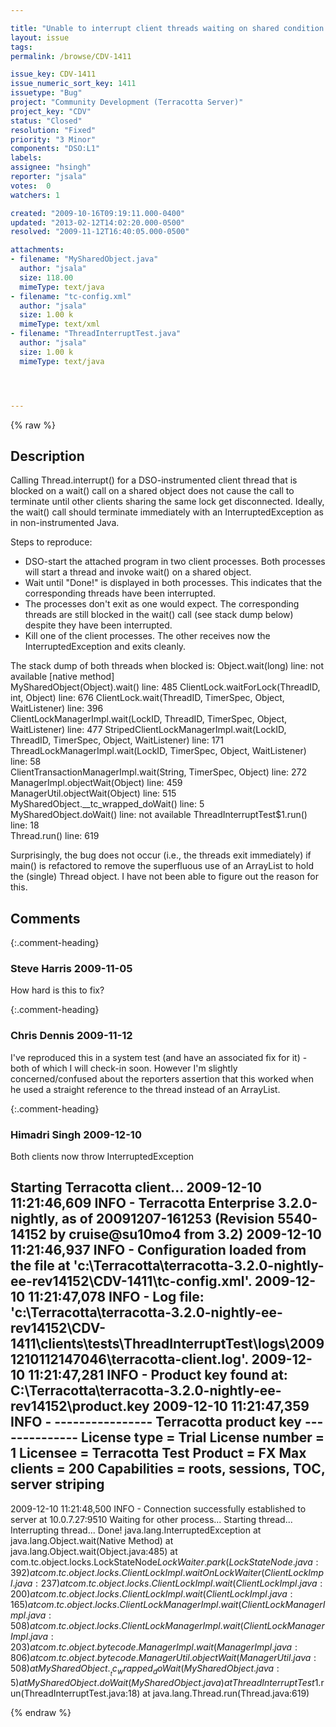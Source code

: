 ```yaml
---

title: "Unable to interrupt client threads waiting on shared condition object"
layout: issue
tags: 
permalink: /browse/CDV-1411

issue_key: CDV-1411
issue_numeric_sort_key: 1411
issuetype: "Bug"
project: "Community Development (Terracotta Server)"
project_key: "CDV"
status: "Closed"
resolution: "Fixed"
priority: "3 Minor"
components: "DSO:L1"
labels: 
assignee: "hsingh"
reporter: "jsala"
votes:  0
watchers: 1

created: "2009-10-16T09:19:11.000-0400"
updated: "2013-02-12T14:02:20.000-0500"
resolved: "2009-11-12T16:40:05.000-0500"

attachments:
- filename: "MySharedObject.java"
  author: "jsala"
  size: 118.00
  mimeType: text/java
- filename: "tc-config.xml"
  author: "jsala"
  size: 1.00 k
  mimeType: text/xml
- filename: "ThreadInterruptTest.java"
  author: "jsala"
  size: 1.00 k
  mimeType: text/java




---
```


{% raw %}

## Description

<div markdown="1" class="description">

Calling Thread.interrupt() for a DSO-instrumented client thread that is blocked on a wait() call on a shared object does not cause the call to terminate until other clients sharing the same lock get disconnected. Ideally, the wait() call should terminate immediately with an InterruptedException as in non-instrumented Java.

Steps to reproduce:
- DSO-start the attached program in two client processes. Both processes will start a thread and invoke wait() on a shared object.
- Wait until "Done!" is displayed in both processes. This indicates that the corresponding threads have been interrupted.
- The processes don't exit as one would expect. The corresponding threads are still blocked in the wait() call (see stack dump below) despite they have been interrupted.
- Kill one of the client processes. The other receives now the InterruptedException and exits cleanly.

The stack dump of both threads when blocked is:
	Object.wait(long) line: not available [native method]	
	MySharedObject(Object).wait() line: 485	
	ClientLock.waitForLock(ThreadID, int, Object) line: 676	
	ClientLock.wait(ThreadID, TimerSpec, Object, WaitListener) line: 396	
	ClientLockManagerImpl.wait(LockID, ThreadID, TimerSpec, Object, WaitListener) line: 477	
	StripedClientLockManagerImpl.wait(LockID, ThreadID, TimerSpec, Object, WaitListener) line: 171	
	ThreadLockManagerImpl.wait(LockID, TimerSpec, Object, WaitListener) line: 58	
	ClientTransactionManagerImpl.wait(String, TimerSpec, Object) line: 272	
	ManagerImpl.objectWait(Object) line: 459	
	ManagerUtil.objectWait(Object) line: 515	
	MySharedObject.\_\_tc\_wrapped\_doWait() line: 5	
	MySharedObject.doWait() line: not available	
	ThreadInterruptTest$1.run() line: 18	
	Thread.run() line: 619

Surprisingly, the bug does not occur (i.e., the threads exit immediately) if main() is refactored to remove the superfluous use of an ArrayList to hold the (single) Thread object. I have not been able to figure out the reason for this.


</div>

## Comments


{:.comment-heading}
### **Steve Harris** <span class="date">2009-11-05</span>

<div markdown="1" class="comment">

How hard is this to fix?

</div>


{:.comment-heading}
### **Chris Dennis** <span class="date">2009-11-12</span>

<div markdown="1" class="comment">

I've reproduced this in a system test (and have an associated fix for it) - both of which I will check-in soon.  However I'm slightly concerned/confused about the reporters assertion that this worked when he used a straight reference to the thread instead of an ArrayList.

</div>


{:.comment-heading}
### **Himadri Singh** <span class="date">2009-12-10</span>

<div markdown="1" class="comment">

Both clients now throw InterruptedException

Starting Terracotta client...
2009-12-10 11:21:46,609 INFO - Terracotta Enterprise 3.2.0-nightly, as of 20091207-161253 (Revision 5540-14152 by cruise@su10mo4 from 3.2)
2009-12-10 11:21:46,937 INFO - Configuration loaded from the file at 'c:\Terracotta\terracotta-3.2.0-nightly-ee-rev14152\CDV-1411\tc-config.xml'.
2009-12-10 11:21:47,078 INFO - Log file: 'c:\Terracotta\terracotta-3.2.0-nightly-ee-rev14152\CDV-1411\clients\tests\ThreadInterruptTest\logs\20091210112147046\terracotta-client.log'.
2009-12-10 11:21:47,281 INFO - Product key found at: C:\Terracotta\terracotta-3.2.0-nightly-ee-rev14152\product.key
2009-12-10 11:21:47,359 INFO -
---------------- Terracotta product key --------------
License type = Trial
License number = 1
Licensee = Terracotta Test
Product = FX
Max clients = 200
Capabilities = roots, sessions, TOC, server striping
------------------------------------------------------
2009-12-10 11:21:48,500 INFO - Connection successfully established to server at 10.0.7.27:9510
Waiting for other process...
Starting thread...
Interrupting thread...
Done!
java.lang.InterruptedException
        at java.lang.Object.wait(Native Method)
        at java.lang.Object.wait(Object.java:485)
        at com.tc.object.locks.LockStateNode$LockWaiter.park(LockStateNode.java:392)
        at com.tc.object.locks.ClientLockImpl.waitOnLockWaiter(ClientLockImpl.java:237)
        at com.tc.object.locks.ClientLockImpl.wait(ClientLockImpl.java:200)
        at com.tc.object.locks.ClientLockImpl.wait(ClientLockImpl.java:165)
        at com.tc.object.locks.ClientLockManagerImpl.wait(ClientLockManagerImpl.java:508)
        at com.tc.object.locks.ClientLockManagerImpl.wait(ClientLockManagerImpl.java:203)
        at com.tc.object.bytecode.ManagerImpl.wait(ManagerImpl.java:806)
        at com.tc.object.bytecode.ManagerUtil.objectWait(ManagerUtil.java:508)
        at MySharedObject.__tc_wrapped_doWait(MySharedObject.java:5)
        at MySharedObject.doWait(MySharedObject.java)
        at ThreadInterruptTest$1.run(ThreadInterruptTest.java:18)
        at java.lang.Thread.run(Thread.java:619)



</div>



{% endraw %}
